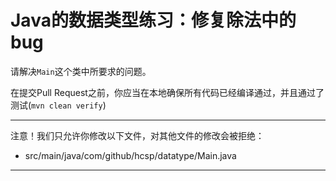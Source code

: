 # Java的数据类型练习：修复除法中的bug

请解决`Main`这个类中所要求的问题。

在提交Pull Request之前，你应当在本地确保所有代码已经编译通过，并且通过了测试(`mvn clean verify`)

-----
注意！我们只允许你修改以下文件，对其他文件的修改会被拒绝：
- src/main/java/com/github/hcsp/datatype/Main.java
-----



